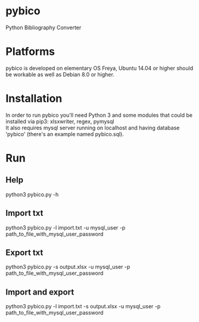 # pybico
Python Bibliography Converter

# Platforms
pybico is developed on elementary OS Freya, Ubuntu 14.04 or higher should be workable as well as Debian 8.0 or higher.

# Installation
In order to run pybico you'll need Python 3 and some modules that could be installed via pip3: xlsxwriter, regex, pymysql  
It also requires mysql server running on localhost and having database 'pybico' (there's an example named pybico.sql).

# Run
## Help
python3 pybico.py -h
## Import txt
python3 pybico.py -l import.txt -u mysql_user -p path_to_file_with_mysql_user_password
## Export txt
python3 pybico.py -s output.xlsx -u mysql_user -p path_to_file_with_mysql_user_password
## Import and export
python3 pybico.py -l import.txt -s output.xlsx -u mysql_user -p path_to_file_with_mysql_user_password